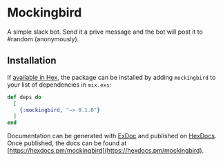 # Mockingbird

A simple slack bot. Send it a prive message and the bot will post it to #random (anonymously).

## Installation

If [available in Hex](https://hex.pm/docs/publish), the package can be installed
by adding `mockingbird` to your list of dependencies in `mix.exs`:

```elixir
def deps do
  [
    {:mockingbird, "~> 0.1.0"}
  ]
end
```

Documentation can be generated with [ExDoc](https://github.com/elixir-lang/ex_doc)
and published on [HexDocs](https://hexdocs.pm). Once published, the docs can
be found at [https://hexdocs.pm/mockingbird](https://hexdocs.pm/mockingbird).

